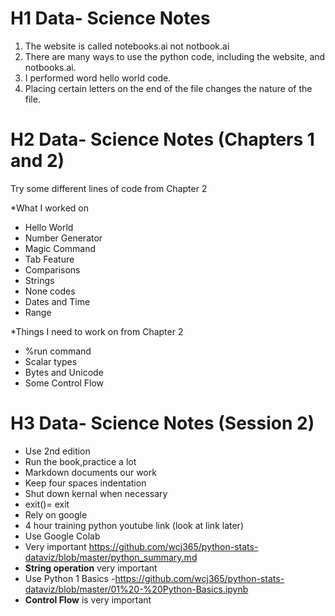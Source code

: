 # H1 Data- Science Notes
1. The website is called notebooks.ai not notbook.ai
2. There are many ways to use the python code, including the website, and notbooks.ai. 
3. I performed word hello world code.
4. Placing certain letters on the end of the file changes the nature of the file. 

# H2 Data- Science Notes (Chapters 1 and 2)
Try some different lines of code from Chapter 2

*What I worked on

- Hello World 
- Number Generator 
- Magic Command
- Tab Feature
- Comparisons 
- Strings
- None codes 
- Dates and Time
- Range 

*Things I need to work on from Chapter 2 

- %run command
- Scalar types
- Bytes and Unicode 
- Some Control Flow 

# H3 Data- Science Notes (Session 2)

- Use 2nd edition 
- Run the book,practice a lot
- Markdown documents our work
- Keep four spaces indentation 
- Shut down kernal when necessary 
- exit()= exit
- Rely on google 
- 4 hour training python youtube link (look at link later)
- Use Google Colab 
- Very important https://github.com/wcj365/python-stats-dataviz/blob/master/python_summary.md
- **String operation** very important 
- Use Python 1 Basics
-https://github.com/wcj365/python-stats-dataviz/blob/master/01%20-%20Python-Basics.ipynb
- **Control Flow** is very important






